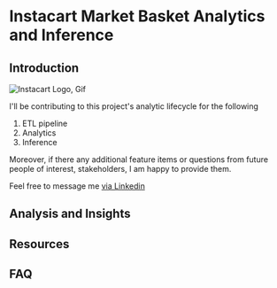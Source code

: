 # Instacart Market Basket Analytics and Inference


## Introduction

![Instacart Logo, Gif](https://cdn.dribbble.com/users/119045/screenshots/3075565/www.gifcreator.me_ddmuyu.gif)

I'll be contributing to this project's analytic lifecycle for the following

1. ETL pipeline
2. Analytics
3. Inference

Moreover, if there any additional feature items or questions from future people of interest, stakeholders, I am happy to provide them.  

Feel free to message me [via Linkedin](https://www.linkedin.com/in/raulm8/)

## Analysis and Insights

## Resources

## FAQ
